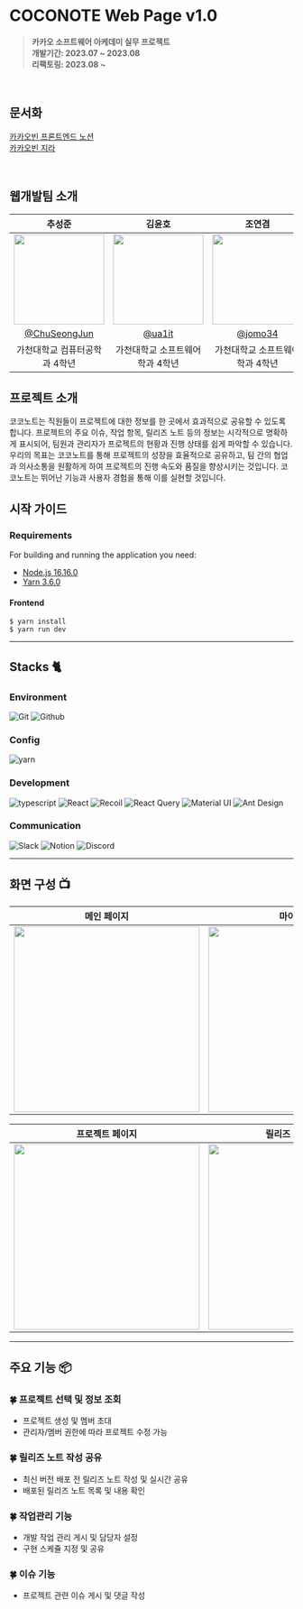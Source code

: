 # COCONOTE Web Page v1.0
> **카카오 소프트웨어 아케데미 실무 프로젝트** <br/> **개발기간: 2023.07 ~ 2023.08** <br/> **리팩토링: 2023.08 ~** <br/>
</br>

## 문서화

[카카오빈 프론트엔드 노션](https://guiltless-sneezeweed-385.notion.site/3fbb79e6a1d04c138a83504194aed8b0?pvs=4) </br>
[카카오빈 지라](https://kakaobean.atlassian.net/jira/software/projects/DXGX/boards/3/timeline)

</br>


## 웹개발팀 소개

|      추성준       |          김윤호         |       조연겸         |                                                                                                               
| :------------------------------------------------------------------------------: | :---------------------------------------------------------------------------------------------------------------------------------------------------: | :---------------------------------------------------------------------------------------------------------------------------------------------------------------------------------------------------: | 
|   <img width="160px" src="https://github.com/Kakao-X-Gachon-KakaoBean/COCO-NOTE/assets/31121701/5a1c5a6d-986b-4829-8313-f872fd369667.jpeg" />    |                      <img width="160px" src="https://github.com/Kakao-X-Gachon-KakaoBean/COCO-NOTE/assets/31121701/6c751352-db8a-4258-b65b-76ce0e030411.png" />    |                   <img width="160px" src="https://github.com/Kakao-X-Gachon-KakaoBean/COCO-NOTE/assets/31121701/52937331-9ba0-4098-a2de-02f94e20d48b.png"/>   |
|   [@ChuSeongJun](https://github.com/ChuSeongJun)   |    [@ua1it](https://github.com/ua1it)  | [@jomo34](https://github.com/jomo34)  |
| 가천대학교 컴퓨터공학과 4학년 | 가천대학교 소프트웨어학과 4학년 | 가천대학교 소프트웨어학과 4학년 |

## 프로젝트 소개

코코노트는 직원들이 프로젝트에 대한 정보를 한 곳에서 효과적으로 공유할 수 있도록 합니다. 프로젝트의 주요 이슈, 작업 항목, 릴리즈 노트 등의 정보는 시각적으로 명확하게 표시되어, 팀원과 관리자가 프로젝트의 현황과 진행 상태를 쉽게 파악할 수 있습니다. 우리의 목표는 코코노트를 통해 프로젝트의 성장을 효율적으로 공유하고, 팀 간의 협업과 의사소통을 원활하게 하여 프로젝트의 진행 속도와 품질을 향상시키는 것입니다. 코코노트는 뛰어난 기능과 사용자 경험을 통해 이를 실현할 것입니다.

## 시작 가이드
### Requirements
For building and running the application you need:

- [Node.js 16.16.0](https://nodejs.org/ca/blog/release/v16.16.0/)
- [Yarn 3.6.0](https://yarnpkg.com/package/yarn)


#### Frontend
```
$ yarn install 
$ yarn run dev
```

---

## Stacks 🐈

### Environment
![Git](https://img.shields.io/badge/Git-F05032?style=for-the-badge&logo=Git&logoColor=white)
![Github](https://img.shields.io/badge/GitHub-181717?style=for-the-badge&logo=GitHub&logoColor=white)             

### Config
![yarn](https://img.shields.io/badge/yarn-26789E?style=for-the-badge&logo=yarn&logoColor=white)        

### Development
![typescript](https://img.shields.io/badge/typescript-3178C6?style=for-the-badge&logo=typescript&logoColor=61DAFB)
![React](https://img.shields.io/badge/React-20232A?style=for-the-badge&logo=react&logoColor=61DAFB)
![Recoil](https://img.shields.io/badge/Recoil-3578E5?style=for-the-badge&logo=Recoil&logoColor=white)
![React Query](https://img.shields.io/badge/React%20Query-FF4154?style=for-the-badge&logo=reactquery&logoColor=white)
![Material UI](https://img.shields.io/badge/Material%20UI-007FFF?style=for-the-badge&logo=MUI&logoColor=white)
![Ant Design](https://img.shields.io/badge/antdesign-0170FE?style=for-the-badge&logo=antdesign&logoColor=white)

### Communication
![Slack](https://img.shields.io/badge/Slack-4A154B?style=for-the-badge&logo=Slack&logoColor=white)
![Notion](https://img.shields.io/badge/Notion-000000?style=for-the-badge&logo=Notion&logoColor=white)
![Discord](https://img.shields.io/badge/Discord-5865F2?style=for-the-badge&logo=Discord&logoColor=white)

---
## 화면 구성 📺
| 메인 페이지  |  마이 페이지   |
| :-------------------------------------------: | :------------: |
|  <img width="329" src="https://github.com/Kakao-X-Gachon-KakaoBean/COCO-NOTE/assets/31121701/57e386b9-2ab1-4667-b291-210776037a82.png"/> |  <img width="329" src="https://github.com/Kakao-X-Gachon-KakaoBean/COCO-NOTE/assets/31121701/fdd74301-d456-47c1-a9ec-0d80d5d02085.png"/>| 

| 프로젝트 페이지   |  릴리즈 노트 페이지   |  
| :-------------------------------------------: | :------------: |
| <img width="329" src="https://github.com/Kakao-X-Gachon-KakaoBean/COCO-NOTE/assets/31121701/a7f4b9e1-ff78-4d08-8aa9-7926d481dcf0.png"/>   |  <img width="329" src="https://github.com/Kakao-X-Gachon-KakaoBean/COCO-NOTE/assets/31121701/a4c508a4-dba9-415e-8a8b-e15f0b3fbaab.png"/>     |

---
## 주요 기능 📦

### 🍀 프로젝트 선택 및 정보 조회
- 프로젝트 생성 및 멤버 초대
- 관리자/멤버 권한에 따라 프로젝트 수정 가능

### 🍀 릴리즈 노트 작성 공유
- 최신 버전 배포 전 릴리즈 노트 작성 및 실시간 공유
- 배포된 릴리즈 노트 목록 및 내용 확인

### 🍀 작업관리 기능
- 개발 작업 관리 게시 및 담당자 설정
- 구현 스케쥴 지정 및 공유

### 🍀 이슈 기능
- 프로젝트 관련 이슈 게시 및 댓글 작성
